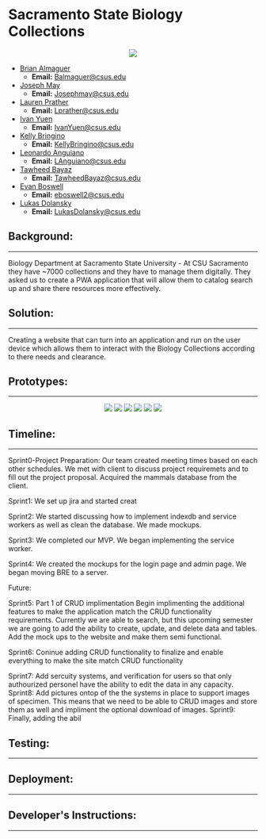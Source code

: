 # Sacramento State Biology Collections

<p align="center">
    <img src="images/icons/manifest-icon-512.maskable.png"
</p>


- [Brian Almaguer](https://github.com/BalmaBrian)
  - **Email:** Balmaguer@csus.edu
- [Joseph May](https://github.com/jo3y49)
  - **Email:** Josephmay@csus.edu
- [Lauren Prather](https://github.com/lprather)
  - **Email:** Lprather@csus.edu
- [Ivan Yuen](https://github.com/IvanYuen711)
  - **Email:** IvanYuen@csus.edu
- [Kelly Bringino](https://https://github.com/KellyJBringino)
  - **Email:** KellyBringino@csus.edu
- [Leonardo Anguiano](https://github.com/languiano805)
  - **Email:** LAnguiano@csus.edu
- [Tawheed Bayaz](https://github.com/TawheedB)
  - **Email:** TawheedBayaz@csus.edu
- [Evan Boswell](https://github.com/EvanBoswell)
  - **Email:** eboswell2@csus.edu
- [Lukas Dolansky](https://github.com/LukasDolansky)
  - **Email:** LukasDolansky@csus.edu


## Background:

---

Biology Department at Sacramento State University - At CSU Sacramento they have ~7000 collections and they have to manage them digitally. They asked us to create a PWA application that will allow them to catalog search up and share there resources more effectively.

## Solution:

---

Creating a website that can turn into an application and run on the user device which allows them to interact with the Biology Collections according to there needs and clearance.

## Prototypes:

---

<p align="center">
    <img src="images/mockups/search-mockup-1.png">
    <img src="images/mockups/search-mockup-2.png">
    <img src="images/mockups/search-mockup-3.png">
    <img src="images/mockups/login-mockup-1.png">
    <img src="images/mockups/login-mockup-2.png">
    <img src="images/mockups/login-mockup-3.png">
</p>

## Timeline:

---

Sprint0-Project Preparation: Our team created meeting times based on each other schedules. We met with client to discuss project requiremets and to fill out the project proposal. Acquired the mammals database from the client.

Sprint1: We set up jira and started creat

Sprint2: We started discussing how to implement indexdb and service workers as well as clean the database. We made mockups. 

Sprint3: We completed our MVP. We began implementing the service worker.

Sprint4: We created the mockups for the login page and admin page. We began moving BRE to a server.

Future:

Sprint5:
Part 1 of CRUD implimentation
Begin implimenting the additional features to make the application match the CRUD functionality requirements. Currently we are able to search, but this upcoming semester we are going to add the ability to create, update, and delete data and tables. Add the mock ups to the website and make them semi functional.

Sprint6:
Coninue adding CRUD functionality to finalize and enable everything to make the site match CRUD functionality

Sprint7:
Add sercuity systems, and verification for users so that only authourized personel have the ability to edit the data in any capacity.
Sprint8:
Add pictures ontop of the the systems in place to support images of specimen. This means that we need to be able to CRUD images and store them as well and impliment the optional download of images.
Sprint9:
Finally, adding the abil

## Testing:

---

## Deployment:

___

## Developer's Instructions:

---